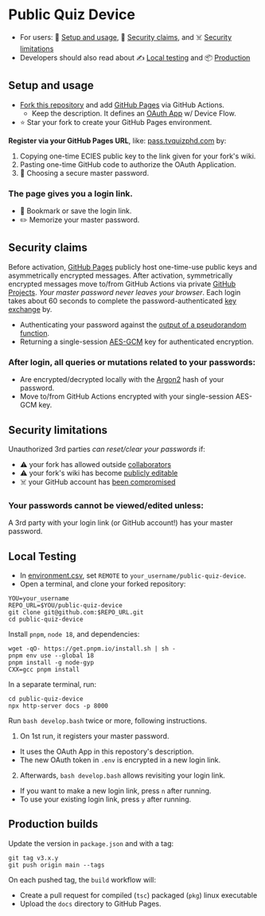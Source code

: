 # Public Quiz Device

- For users: 🏃 [Setup and usage](#setup-and-usage), 🔑 [Security claims](#security-claims), and ☠️ [Security limitations](#security-limitations)
- Developers should also read about ✍️ [Local testing](#local-testing) and 📦 [Production](#production-builds)

## Setup and usage

- [Fork this repository][FORK_THIS] and add [GitHub Pages](../../settings/pages) via GitHub Actions.
  - Keep the description. It defines an [OAuth App](https://github.com/settings/applications/new) w/ Device Flow.
- ⭐ Star your fork to create your GitHub Pages environment.

**Register via your GitHub Pages URL**, like: [pass.tvquizphd.com](https://pass.tvquizphd.com) by:

1. Copying one-time ECIES public key to the link given for your fork's wiki.
3. Pasting one-time GitHub code to authorize the OAuth Application.
4. 🔑 Choosing a secure master password.

### The page gives you a login link.
- 💾 Bookmark or save the login link.
- ✏️ Memorize your master password.

## Security claims

Before activation, [GitHub Pages][HELP_PAGES] publicly host one-time-use public keys and asymmetrically encrypted messages. After activation, symmetrically encrypted messages move to/from GitHub Actions via private [GitHub Projects][HELP_PROJECTS]. *Your master password never leaves your browser*. Each login takes about 60 seconds to complete the password-authenticated [key exchange][PAKE] by.

- Authenticating your password against the [output of a pseudorandom function][OPRF].
- Returning a single-session [AES-GCM][GCM] key for authenticated encryption.

### After login, all queries or mutations related to your passwords:

- Are encrypted/decrypted locally with the [Argon2][Argon2] hash of your password.
- Move to/from GitHub Actions encrypted with your single-session AES-GCM key.

## Security limitations

Unauthorized 3rd parties _can reset/clear your passwords_ if:

- ⚠️ your fork has allowed outside [collaborators][HELP_COLLAB]
- ⚠️ your fork's wiki has become [publicly editable][HELP_WIKI]
- ☠️ your GitHub account has [been compromised][HELP_SECURE]

### Your passwords cannot be viewed/edited unless:

A 3rd party with your login link (or GitHub account!) has your master password.
 
## Local Testing

- In [environment.csv](./docs/environment.csv), set `REMOTE` to `your_username/public-quiz-device`.
- Open a terminal, and clone your forked repository:

```properties
YOU=your_username
REPO_URL=$YOU/public-quiz-device
git clone git@github.com:$REPO_URL.git
cd public-quiz-device
```

Install `pnpm`, `node 18`, and dependencies:

```properties
wget -qO- https://get.pnpm.io/install.sh | sh -
pnpm env use --global 18
pnpm install -g node-gyp
CXX=gcc pnpm install
```

In a separate terminal, run:

```properties
cd public-quiz-device
npx http-server docs -p 8000
```

Run `bash develop.bash` twice or more, following instructions.

1. On 1st run, it registers your master password.
  - It uses the OAuth App in this repostory's description.
  - The new OAuth token in `.env` is encrypted in a new login link.
2. Afterwards, `bash develop.bash` allows revisiting your login link.
  - If you want to make a new login link, press `n` after running.
  - To use your existing login link, press `y` after running.

## Production builds

Update the version in `package.json` and with a tag:

```properties
git tag v3.x.y
git push origin main --tags
```
On each pushed tag, the `build` workflow will:

- Create a pull request for compiled (`tsc`) packaged (`pkg`) linux executable
- Upload the `docs` directory to GitHub Pages.

[HELP_COLLAB]: https://docs.github.com/en/account-and-profile/setting-up-and-managing-your-personal-account-on-github/managing-access-to-your-personal-repositories/inviting-collaborators-to-a-personal-repository
[HELP_WIKI]: https://docs.github.com/en/communities/documenting-your-project-with-wikis/changing-access-permissions-for-wikis
[HELP_SECURE]: https://docs.github.com/en/authentication/keeping-your-account-and-data-secure
[HELP_PROJECTS]: https://docs.github.com/en/issues/planning-and-tracking-with-projects
[HELP_PAGES]: https://pages.github.com/

[FORK_THIS]: https://github.com/tvquizphd/public-quiz-device/fork
[PAKE]: https://blog.cloudflare.com/opaque-oblivious-passwords/
[OPRF]: https://www.npmjs.com/package/oprf#security-guarantees
[Argon2]: https://github.com/p-h-c/phc-winner-argon2
[GCM]: https://www.aes-gcm.com/
